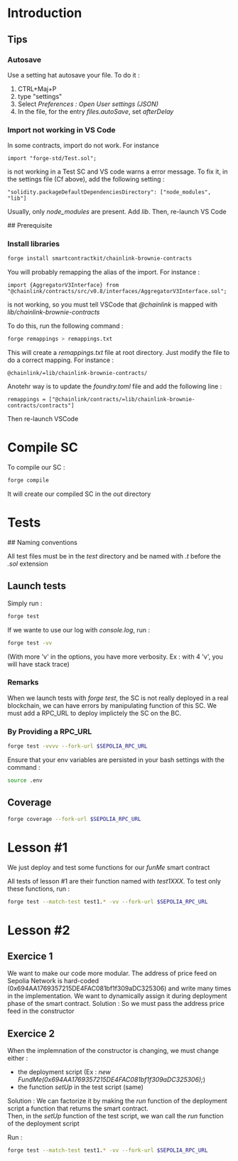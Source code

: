 # Introduction

## Tips

### Autosave

Use a setting hat autosave your file.
To do it : 

1) CTRL+Maj+P
2) type "settings"
3) Select _Preferences : Open User settings (JSON)_
4) In the file, for the entry _files.autoSave_, set _afterDelay_

### Import not working in VS Code

In some contracts, import do not work.
For instance 

```solidity
import "forge-std/Test.sol";
```

is not working in a Test SC and VS code warns a error message.
To fix it, in the settings file (Cf above), add the following setting : 

```
"solidity.packageDefaultDependenciesDirectory": ["node_modules", "lib"]
```

Usually, only _node_modules_ are present. Add _lib_.
Then, re-launch VS Code


## Prerequisite 

### Install libraries

```sh
forge install smartcontractkit/chainlink-brownie-contracts
```

You will probably remapping the alias of the import.
For instance : 

```solidity
import {AggregatorV3Interface} from "@chainlink/contracts/src/v0.8/interfaces/AggregatorV3Interface.sol";
```

is not working, so you must tell VSCode that _@chainlink_ is mapped with _lib/chainlink-brownie-contracts_

To do this, run the following command : 


```sh
forge remappings > remappings.txt
```

This will create a _remappings.txt_ file at root directory.
Just modify the file to do a correct mapping.
For instance : 

```
@chainlink/=lib/chainlink-brownie-contracts/
```

Anotehr way is to update the _foundry.toml_ file and add the following line : 

```
remappings = ["@chainlink/contracts/=lib/chainlink-brownie-contracts/contracts"]
```

Then re-launch VSCode

# Compile SC

To compile our SC : 

```sh
forge compile
```

It will create our compiled SC in the _out_ directory


# Tests

## Naming conventions

All test files must be in the _test_ directory and be named with _.t_ before the _.sol_ extension

## Launch tests

Simply run : 

```sh
forge test
```

If we wante to use our log with _console.log_, run : 

```sh
forge test -vv
```
(With more 'v' in the options, you have more verbosity. Ex : with 4 'v', you will have stack trace)
###  Remarks

When we launch tests with _forge test_, the SC is not really deployed in a real blockchain, we can have errors by manipulating function of this SC.
We must add a RPC_URL to deploy implictely the SC on the BC.

### By Providing a RPC_URL

```sh
forge test -vvvv --fork-url $SEPOLIA_RPC_URL
```

Ensure that your env variables are persisted in your bash settings with the command : 

```sh
source .env
```

## Coverage 

```sh
forge coverage --fork-url $SEPOLIA_RPC_URL
```


# Lesson #1

We just deploy and test some functions for our _funMe_ smart contract

All tests of lesson #1 are their function named with _test1XXX_.
To test only these functions, run : 

```sh
forge test --match-test test1.* -vv --fork-url $SEPOLIA_RPC_URL
```


# Lesson #2

## Exercice 1
We want to make our code more modular. 
The address of price feed on Sepolia Network is hard-coded (0x694AA1769357215DE4FAC081bf1f309aDC325306) 
and write many times in the implementation.
We want to dynamically assign it during deployment phase of the smart contract.
Solution : So we must pass the address price feed in the constructor

## Exercice 2
When the implemnation of the constructor is changing, we must change either : 
 - the deployment script (Ex : _new FundMe(0x694AA1769357215DE4FAC081bf1f309aDC325306);_)
 - the function _setUp_ in the test script (same)

Solution : 
We can factorize it by making the _run_ function of the deployment script a function that returns the smart contract.<br>
Then, in the _setUp_ function of the test script, we wan call the _run_ function of the deployment script

Run : 

```sh
forge test --match-test test1.* -vv --fork-url $SEPOLIA_RPC_URL
```















